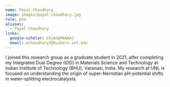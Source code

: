 ```yaml
---
name: Payal Chaudhary
image: images/payal-chaudhary.jpg
role: phd
aliases:
  - Payal Chaudhary
links:
  google-scholar: C6jAdpMAAAAJ
  email: pchaudhary3@huskers.unl.edu
---
```


I joined this research group as a graduate student in 2021, after completing my Integrated Dual Degree (IDD) in Materials Science and Technology at Indian Institute of Technology (BHU), Varanasi, India. My research at UNL is focused on understanding the origin of super-Nernstian pH-potential shifts in water-splitting electrocatalysts.
